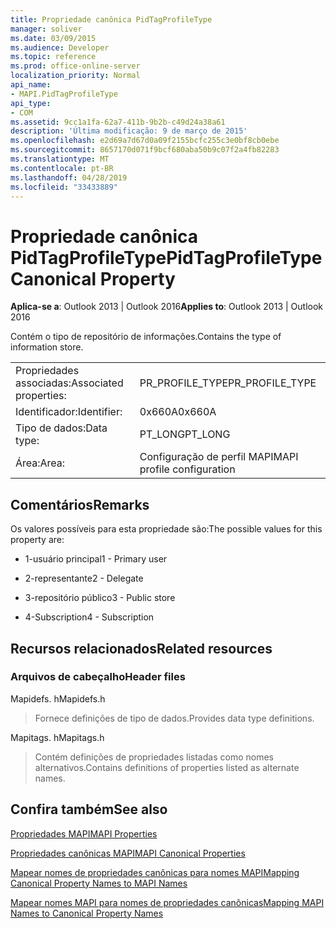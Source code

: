 ```yaml
---
title: Propriedade canônica PidTagProfileType
manager: soliver
ms.date: 03/09/2015
ms.audience: Developer
ms.topic: reference
ms.prod: office-online-server
localization_priority: Normal
api_name:
- MAPI.PidTagProfileType
api_type:
- COM
ms.assetid: 9cc1a1fa-62a7-411b-9b2b-c49d24a38a61
description: 'Última modificação: 9 de março de 2015'
ms.openlocfilehash: e2d69a7d67d0a09f2155bcfc255c3e0bf8cb0ebe
ms.sourcegitcommit: 8657170d071f9bcf680aba50b9c07f2a4fb82283
ms.translationtype: MT
ms.contentlocale: pt-BR
ms.lasthandoff: 04/28/2019
ms.locfileid: "33433889"
---
```

# <a name="pidtagprofiletype-canonical-property"></a><span data-ttu-id="00a1d-103">Propriedade canônica PidTagProfileType</span><span class="sxs-lookup"><span data-stu-id="00a1d-103">PidTagProfileType Canonical Property</span></span>

  
  
<span data-ttu-id="00a1d-104">**Aplica-se a**: Outlook 2013 | Outlook 2016</span><span class="sxs-lookup"><span data-stu-id="00a1d-104">**Applies to**: Outlook 2013 | Outlook 2016</span></span> 
  
<span data-ttu-id="00a1d-105">Contém o tipo de repositório de informações.</span><span class="sxs-lookup"><span data-stu-id="00a1d-105">Contains the type of information store.</span></span>
  
|||
|:-----|:-----|
|<span data-ttu-id="00a1d-106">Propriedades associadas:</span><span class="sxs-lookup"><span data-stu-id="00a1d-106">Associated properties:</span></span>  <br/> |<span data-ttu-id="00a1d-107">PR_PROFILE_TYPE</span><span class="sxs-lookup"><span data-stu-id="00a1d-107">PR_PROFILE_TYPE</span></span>  <br/> |
|<span data-ttu-id="00a1d-108">Identificador:</span><span class="sxs-lookup"><span data-stu-id="00a1d-108">Identifier:</span></span>  <br/> |<span data-ttu-id="00a1d-109">0x660A</span><span class="sxs-lookup"><span data-stu-id="00a1d-109">0x660A</span></span>  <br/> |
|<span data-ttu-id="00a1d-110">Tipo de dados:</span><span class="sxs-lookup"><span data-stu-id="00a1d-110">Data type:</span></span>  <br/> |<span data-ttu-id="00a1d-111">PT_LONG</span><span class="sxs-lookup"><span data-stu-id="00a1d-111">PT_LONG</span></span>  <br/> |
|<span data-ttu-id="00a1d-112">Área:</span><span class="sxs-lookup"><span data-stu-id="00a1d-112">Area:</span></span>  <br/> |<span data-ttu-id="00a1d-113">Configuração de perfil MAPI</span><span class="sxs-lookup"><span data-stu-id="00a1d-113">MAPI profile configuration</span></span>  <br/> |
   
## <a name="remarks"></a><span data-ttu-id="00a1d-114">Comentários</span><span class="sxs-lookup"><span data-stu-id="00a1d-114">Remarks</span></span>

<span data-ttu-id="00a1d-115">Os valores possíveis para esta propriedade são:</span><span class="sxs-lookup"><span data-stu-id="00a1d-115">The possible values for this property are:</span></span>
  
- <span data-ttu-id="00a1d-116">1-usuário principal</span><span class="sxs-lookup"><span data-stu-id="00a1d-116">1 - Primary user</span></span>
    
- <span data-ttu-id="00a1d-117">2-representante</span><span class="sxs-lookup"><span data-stu-id="00a1d-117">2 - Delegate</span></span>
    
- <span data-ttu-id="00a1d-118">3-repositório público</span><span class="sxs-lookup"><span data-stu-id="00a1d-118">3 - Public store</span></span>
    
- <span data-ttu-id="00a1d-119">4-Subscription</span><span class="sxs-lookup"><span data-stu-id="00a1d-119">4 - Subscription</span></span>
    
## <a name="related-resources"></a><span data-ttu-id="00a1d-120">Recursos relacionados</span><span class="sxs-lookup"><span data-stu-id="00a1d-120">Related resources</span></span>

### <a name="header-files"></a><span data-ttu-id="00a1d-121">Arquivos de cabeçalho</span><span class="sxs-lookup"><span data-stu-id="00a1d-121">Header files</span></span>

<span data-ttu-id="00a1d-122">Mapidefs. h</span><span class="sxs-lookup"><span data-stu-id="00a1d-122">Mapidefs.h</span></span>
  
> <span data-ttu-id="00a1d-123">Fornece definições de tipo de dados.</span><span class="sxs-lookup"><span data-stu-id="00a1d-123">Provides data type definitions.</span></span>
    
<span data-ttu-id="00a1d-124">Mapitags. h</span><span class="sxs-lookup"><span data-stu-id="00a1d-124">Mapitags.h</span></span>
  
> <span data-ttu-id="00a1d-125">Contém definições de propriedades listadas como nomes alternativos.</span><span class="sxs-lookup"><span data-stu-id="00a1d-125">Contains definitions of properties listed as alternate names.</span></span>
    
## <a name="see-also"></a><span data-ttu-id="00a1d-126">Confira também</span><span class="sxs-lookup"><span data-stu-id="00a1d-126">See also</span></span>



[<span data-ttu-id="00a1d-127">Propriedades MAPI</span><span class="sxs-lookup"><span data-stu-id="00a1d-127">MAPI Properties</span></span>](mapi-properties.md)
  
[<span data-ttu-id="00a1d-128">Propriedades canônicas MAPI</span><span class="sxs-lookup"><span data-stu-id="00a1d-128">MAPI Canonical Properties</span></span>](mapi-canonical-properties.md)
  
[<span data-ttu-id="00a1d-129">Mapear nomes de propriedades canônicas para nomes MAPI</span><span class="sxs-lookup"><span data-stu-id="00a1d-129">Mapping Canonical Property Names to MAPI Names</span></span>](mapping-canonical-property-names-to-mapi-names.md)
  
[<span data-ttu-id="00a1d-130">Mapear nomes MAPI para nomes de propriedades canônicas</span><span class="sxs-lookup"><span data-stu-id="00a1d-130">Mapping MAPI Names to Canonical Property Names</span></span>](mapping-mapi-names-to-canonical-property-names.md)

